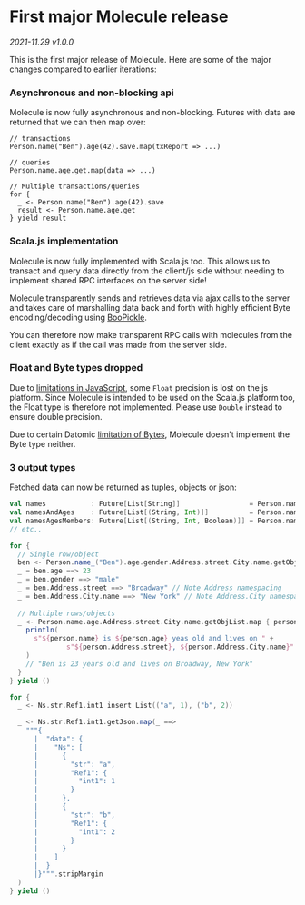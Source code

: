 #  First major Molecule release
 
_2021-11.29 v1.0.0_

This is the first major release of Molecule. Here are some of the major changes compared to earlier iterations:


### Asynchronous and non-blocking api

Molecule is now fully asynchronous and non-blocking. Futures with data are returned that we can then map over:

```
// transactions
Person.name("Ben").age(42).save.map(txReport => ...)

// queries
Person.name.age.get.map(data => ...)

// Multiple transactions/queries
for {
  _ <- Person.name("Ben").age(42).save
  result <- Person.name.age.get
} yield result
```


### Scala.js implementation

Molecule is now fully implemented with Scala.js too. This allows us to transact and query data directly from the client/js side without needing to implement shared RPC interfaces on the server side!

Molecule transparently sends and retrieves data via ajax calls to the server and takes care of marshalling data back and forth with highly efficient Byte encoding/decoding using [BooPickle](https://boopickle.suzaku.io).

You can therefore now make transparent RPC calls with molecules from the client exactly as if the call was made from the server side.



### Float and Byte types dropped

Due to [limitations in JavaScript](http://www.scala-js.org/doc/semantics.html), some `Float` precision is lost on the js platform. Since Molecule is intended to be used on the Scala.js platform too, the Float type is therefore not implemented. Please use `Double` instead to ensure double precision.

Due to certain Datomic [limitation of Bytes](https://docs.datomic.com/on-prem/schema/schema.html#bytes-limitations), Molecule doesn't implement the Byte type neither.



### 3 output types

Fetched data can now be returned as tuples, objects or json:

```scala
val names           : Future[List[String]]                 = Person.name.get
val namesAndAges    : Future[List[(String, Int)]]          = Person.name.age.get
val namesAgesMembers: Future[List[(String, Int, Boolean)]] = Person.name.age.isMember.get
// etc..
```

```scala
for {
  // Single row/object
  ben <- Person.name_("Ben").age.gender.Address.street.City.name.getObj
  _ = ben.age ==> 23
  _ = ben.gender ==> "male"
  _ = ben.Address.street ==> "Broadway" // Note Address namespacing
  _ = ben.Address.City.name ==> "New York" // Note Address.City namespacing
  
  // Multiple rows/objects
  _ <- Person.name.age.Address.street.City.name.getObjList.map { person =>
    println(
      s"${person.name} is ${person.age} yeas old and lives on " +
              s"${person.Address.street}, ${person.Address.City.name}"
    )
    // "Ben is 23 years old and lives on Broadway, New York"
  }
} yield ()
```

```scala
for {
  _ <- Ns.str.Ref1.int1 insert List(("a", 1), ("b", 2))

  _ <- Ns.str.Ref1.int1.getJson.map(_ ==>
    """{
      |  "data": {
      |    "Ns": [
      |      {
      |        "str": "a",
      |        "Ref1": {
      |          "int1": 1
      |        }
      |      },
      |      {
      |        "str": "b",
      |        "Ref1": {
      |          "int1": 2
      |        }
      |      }
      |    ]
      |  }
      |}""".stripMargin
  )
} yield ()
```